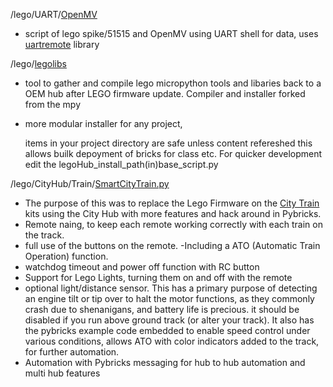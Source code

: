 
/lego/UART/[OpenMV](https://github.com/SpudGunMan/SpudGunMan/tree/main/Lego/UART/OpenMV)
  - script of lego spike/51515 and OpenMV using UART shell for data, uses [uartremote](https://github.com/antonvh/UartRemote) library

/lego/[legolibs](https://github.com/SpudGunMan/SpudGunMan/tree/main/Lego/legolibs)

  - tool to gather and compile lego micropython tools and libaries back to a OEM hub after LEGO firmware update. Compiler and installer forked from the mpy
  - more modular installer for any project, 
  
    items in your project directory are safe unless content refereshed this allows builk depoyment of bricks for class etc. For quicker development edit the legoHub_install_path(in)base_script.py

/lego/CityHub/Train/[SmartCityTrain.py](https://github.com/SpudGunMan/SpudGunMan/blob/main/Lego/CityHub/Train/Smart-CityTrain.py) 

  - The purpose of this was to replace the Lego Firmware on the [City Train](https://www.lego.com/en-us/product/passenger-train-60197) kits using the City Hub with more features and hack around in Pybricks. 
  - Remote naing, to keep each remote working correctly with each train on the track. 
  - full use of the buttons on the remote. 
    -Including a ATO (Automatic Train Operation) function. 
  - watchdog timeout and power off function with RC button
  - Support for Lego Lights, turning them on and off with the remote
  - optional light/distance sensor. This has a primary purpose of detecting an engine tilt or tip over to halt the motor functions, as they commonly crash due to shenanigans, and battery life is precious. it should be disabled if you run above ground track (or alter your track). It also has the pybricks example code embedded to enable speed control under various conditions, allows ATO with color indicators added to the track, for further automation. 
  - Automation with Pybricks messaging for hub to hub automation and multi hub features
